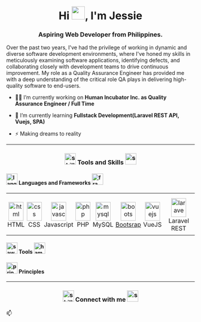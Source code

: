 <h1 align="center">Hi <img src="https://raw.githubusercontent.com/nixin72/nixin72/master/wave.gif" width="35px"></img>, I'm Jessie</h1> 

<h3 align="center">Aspiring Web Developer from Philippines.</h3>

<p>Over the past two years, I've had the privilege of working in dynamic and diverse software development environments, where I've honed my skills in meticulously examining software applications, identifying defects, and collaborating closely with development teams to drive continuous improvement. My role as a Quality Assurance Engineer has provided me with a deep understanding of the critical role QA plays in delivering high-quality software to end-users.</p>

- 🧑‍💻 I’m currently working on **Human Incubator Inc. as Quality Assurance Engineer / Full Time**  
  
- 🌱 I’m currently learning **Fullstack Development(Laravel REST API, Vuejs, SPA)**  

- ⚡ Making dreams to reality

<hr>
<h3 align="center"><img src="https://img.icons8.com/?size=512&id=ggJ9-fogDAOl&format=png" alt="skills" height="30" width="30"> Tools and Skills <img src="https://img.icons8.com/?size=512&id=m27n7btt2tuj&format=png" alt="sword" height="30" width="30"></h3>


<h4 align="left"><img src="https://img.icons8.com/?size=512&id=sbdJ1sR9bNZ7&format=png" height="30" width="30" alt="lang"> Languages and Frameworks <img src="https://img.icons8.com/?size=512&id=LPEROFD0vOCt&format=png" height="30" width="30" alt="frame"></h4>

<table>
  <tbody>
    <tr>
      <td align="center" style="padding: 13px 3px 8px 3px;">
        <a href="https://developer.mozilla.org/en-US/docs/Web/HTML" target="_blank"><img src="https://seeklogo.com/images/H/html5-without-wordmark-color-logo-14D252D878-seeklogo.com.png" height="50" width="40" alt="html"></a> 
        <br>
        <span>HTML</span>
      </td>
      <td align="center" style="padding: 13px 3px 8px 3px;">
        <a href="https://developer.mozilla.org/en-US/docs/Web/CSS" target="_blank"><img src="https://seeklogo.com/images/C/css-3-logo-023C1A7171-seeklogo.com.png" height="50" width="40" alt="css"></a> 
        <br>
        <span>CSS</span>
      </td>
      <td align="center" style="padding: 13px 3px 8px 3px;">
        <a href="https://developer.mozilla.org/en-US/docs/Learn/JavaScript" target="_blank">
          <img src="https://seeklogo.com/images/J/javascript-logo-8892AEFCAC-seeklogo.com.png" height="50" width="40" alt="javasc">
        </a> 
        <br>
        <span>Javascript</span>
      </td>
      <td align="center" style="padding: 13px 3px 8px 3px;">
        <a href="#" target="_blank">
          <img href="https://seeklogo.com/images/P/php-logo-DC4A01DBB6-seeklogo.com.png" height="50" width="40" alt="php">
          </img> 
        </a>
        <br>
        <span>PHP</span>
      </td>
      <td align="center" style="padding: 13px 3px 8px 3px;">
        <a href="#" target="_blank">
          <img href="https://seeklogo.com/images/M/mysql-logo-B047FB7790-seeklogo.com.png" height="50" width="40" alt="mysql">
          </img> 
        </a>
        <br>
        <span>MySQL</span>
      </td>
      <td align="center" style="padding: 13px 3px 8px 3px;">
        <a href="#" target="_blank">
          <img href="https://seeklogo.com/images/B/bootstrap-5-logo-85A1F11F4F-seeklogo.com.png" height="50" width="40" alt="boots">
          </img> 
        <br>
        <span>Bootsrap</span>
      </td>
      <td align="center" style="padding: 13px 3px 8px 3px;">
        <a href="https://developer.mozilla.org/en-US/docs/Learn/JavaScript" target="_blank">
          <img src="https://seeklogo.com/images/J/javascript-logo-8892AEFCAC-seeklogo.com.png" height="50" width="40" alt="vuejs">
        </a> 
        <br>
        <span>VueJS</span>
      </td>
      <td align="center" style="padding: 13px 3px 8px 3px;">
        <a href="#" target="_blank">
          <img href="https://seeklogo.com/images/L/laravel-logo-41EC1D4C3F-seeklogo.com.png" height="50" width="40" alt="larave">
          </img> 
        </a>
        <br>
        <span>Laravel REST</span>
      </td>
    </tr>
  </tbody>
</table>



<h4 align="left"><img src="https://img.icons8.com/?size=512&id=GiL3hiAx1vEm&format=png" height="30" width="30" alt="saw"> Tools <img src="https://img.icons8.com/?size=512&id=mKgYKWQTRwfQ&format=png" height="30" width="30" alt="hammer"></h4>




<h4 align="left"><img src="https://img.icons8.com/?size=512&id=46857&format=png" height="30" width="30" alt="principle"> Principles</h4>


<hr>

<h3 align="center"><img src="https://img.icons8.com/?size=512&id=8uRMRaIgShyZ&format=png" alt="skills" height="30" width="30"> Connect with me <img src="https://img.icons8.com/?size=512&id=YPTIm-YZ9e2J&format=png" alt="sword" height="30" width="30"></h3>
📫